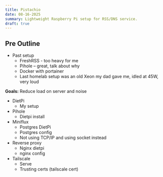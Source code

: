 ```yaml
---
title: Pistachio
date: 08-16-2025
summary: Lightweight Raspberry Pi setup for RSS/DNS service.
draft: true
---
```


## Pre Outline

* Past setup
    * FreshRSS - too heavy for me
    * Pihole – great, talk about why
    * Docker with portainer
    * Last homelab setup was an old Xeon my dad gave me, idled at 45W, very loud

**Goals:** Reduce load on server and noise

* DietPi
    * My setup
* Pihole
    * Dietpi install
* Miniflux
    * Postgres DietPi
    * Postgres config
    * Not using TCP/IP and using socket instead
* Reverse proxy
    * Nginx dietpi
    * nginx config
* Tailscale
    * Serve
    * Trusting certs (tailscale cert)